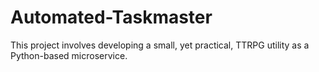 # Automated-Taskmaster

This project involves developing a small, yet practical, TTRPG utility as a Python-based microservice.
